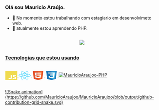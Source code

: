 ### Olá sou Mauricio Araújo.

- 🔭 No momento estou trabalhando com estagiario em desenvolvimeto web.
- 🌱 atualmente estou aprendendo PHP. 
##

<div align="center">
  <a href="https://github.com/MauricioAraujoo">
  <img height="180em" src="https://github-readme-stats.vercel.app/api?username=MauricioAraujoo&show_icons=true&theme=dark&include_all_commits=true&count_private=true"/>
</div>


##
### Tecnologias que estou usando 

<div style="display: inline_block"><br>
  <img align="center" alt="MauricioAraujoo-Js" height="30" width="40" src="https://raw.githubusercontent.com/devicons/devicon/master/icons/javascript/javascript-plain.svg">
  <img align="center" alt="MauricioAraujoo-React" height="30" width="40" src="https://raw.githubusercontent.com/devicons/devicon/master/icons/react/react-original.svg">
  <img align="center" alt="MauricioAraujoo-HTML" height="30" width="40" src="https://raw.githubusercontent.com/devicons/devicon/master/icons/html5/html5-original.svg">
  <img align="center" alt="MauricioAraujoo-CSS" height="30" width="40" src="https://raw.githubusercontent.com/devicons/devicon/master/icons/css3/css3-original.svg">
  <img "center" alt="MauricioAraujoo-PHP" height="30" width="40"  
  src="https://cdn.jsdelivr.net/gh/devicons/devicon/icons/php/php-original.svg" />
  
 ##
 
 <div>
 ![Snake animation](https://github.com/MauricioAraujoo/MauricioAraujoo/blob/output/github-contribution-grid-snake.svg)
 </div>
  
  
  
<!--

- 🔭 I’m currently working on ...
- 🌱 I’m currently learning ...
- 👯 I’m looking to collaborate on ...
- 🤔 I’m looking for help with ...
- 💬 Ask me about ...
- 📫 How to reach me: ...
- 😄 Pronouns: ...
- ⚡ Fun fact: ...
-->
